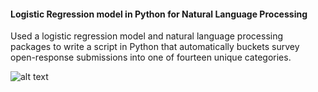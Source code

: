 #### Logistic Regression model in Python for Natural Language Processing
Used a logistic regression model and natural language processing packages to write a script in Python that automatically buckets 
survey open-response submissions into one of fourteen unique categories.

![alt text](https://placekitten.com/300/300 "Text Title")
